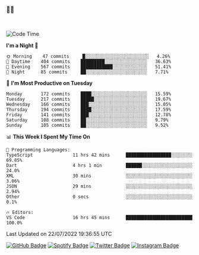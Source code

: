 ### 🤙🍺

<!-- <a href="https://github-readme-stats.vercel.app/api?username=hzak2xx&count_private=true&show_icons=true&theme=dracula">
  <img align="center" src="https://github-readme-stats.vercel.app/api?username=hzak2xx&count_private=true&show_icons=true&theme=dracula" />
</a>
</br> -->
</br>

<!--START_SECTION:waka-->
![Code Time](http://img.shields.io/badge/Code%20Time-0%20secs-blue)

**I'm a Night 🦉** 

```text
🌞 Morning    47 commits     █░░░░░░░░░░░░░░░░░░░░░░░░   4.26% 
🌆 Daytime    404 commits    █████████░░░░░░░░░░░░░░░░   36.63% 
🌃 Evening    567 commits    ████████████░░░░░░░░░░░░░   51.41% 
🌙 Night      85 commits     ██░░░░░░░░░░░░░░░░░░░░░░░   7.71%

```
📅 **I'm Most Productive on Tuesday** 

```text
Monday       172 commits    ████░░░░░░░░░░░░░░░░░░░░░   15.59% 
Tuesday      217 commits    █████░░░░░░░░░░░░░░░░░░░░   19.67% 
Wednesday    166 commits    ███░░░░░░░░░░░░░░░░░░░░░░   15.05% 
Thursday     194 commits    ████░░░░░░░░░░░░░░░░░░░░░   17.59% 
Friday       141 commits    ███░░░░░░░░░░░░░░░░░░░░░░   12.78% 
Saturday     108 commits    ██░░░░░░░░░░░░░░░░░░░░░░░   9.79% 
Sunday       105 commits    ██░░░░░░░░░░░░░░░░░░░░░░░   9.52%

```


📊 **This Week I Spent My Time On** 

```text
💬 Programming Languages: 
TypeScript               11 hrs 42 mins      █████████████████░░░░░░░░   69.85% 
Dart                     4 hrs 1 min         ██████░░░░░░░░░░░░░░░░░░░   24.0% 
XML                      30 mins             ░░░░░░░░░░░░░░░░░░░░░░░░░   3.06% 
JSON                     29 mins             ░░░░░░░░░░░░░░░░░░░░░░░░░   2.94% 
Other                    0 secs              ░░░░░░░░░░░░░░░░░░░░░░░░░   0.1%

🔥 Editors: 
VS Code                  16 hrs 45 mins      █████████████████████████   100.0%

```


 Last Updated on 22/07/2022 19:36:55 UTC
<!--END_SECTION:waka-->

[![GitHub Badge](https://img.shields.io/badge/GitHub-100000?style=for-the-badge&logo=github&logoColor=white)](https://github.com/hzak2xx)
[![Spotify Badge](https://img.shields.io/badge/Spotify-1ED760?&style=for-the-badge&logo=spotify&logoColor=white)](https://open.spotify.com/user/uf90s6sbbh75a1mt44clkhkvf)
[![Twitter Badge](https://img.shields.io/badge/Twitter-1DA1F2?style=for-the-badge&logo=twitter&logoColor=white)](https://twitter.com/hzak2xx)
[![Instagram Badge](https://img.shields.io/badge/Instagram-E4405F?style=for-the-badge&logo=instagram&logoColor=white)](https://www.instagram.com/hzak2xx/)
